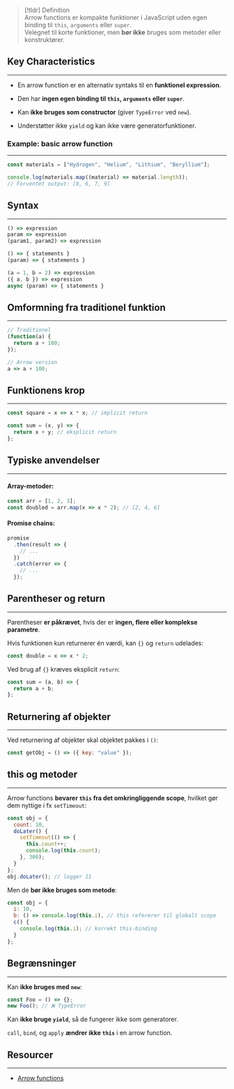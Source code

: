 > [!tldr] Definition  
> Arrow functions er kompakte funktioner i JavaScript uden egen binding til `this`, `arguments` eller `super`.  
> Velegnet til korte funktioner, men **bør ikke** bruges som metoder eller konstruktører.

## Key Characteristics

---
- En arrow function er en alternativ syntaks til en **funktionel expression**.
    
- Den har **ingen egen binding til `this`, `arguments` eller `super`**.
    
- Kan **ikke bruges som constructor** (giver `TypeError` ved `new`).
    
- Understøtter ikke `yield` og kan ikke være generatorfunktioner.
    

### Example: basic arrow function
---
```js
const materials = ["Hydrogen", "Helium", "Lithium", "Beryllium"];

console.log(materials.map((material) => material.length));
// Forventet output: [8, 6, 7, 9]
```

## Syntax
---
```js
() => expression
param => expression
(param1, param2) => expression

() => { statements }
(param) => { statements }

(a = 1, b = 2) => expression
({ a, b }) => expression
async (param) => { statements }
```

## Omformning fra traditionel funktion
---
```js
// Traditionel
(function(a) {
  return a + 100;
});

// Arrow version
a => a + 100;
```

## Funktionens krop
---
```js
const square = x => x * x; // implicit return

const sum = (x, y) => {
  return x + y; // eksplicit return
};
```

## Typiske anvendelser
---
#### Array-metoder:
```js
const arr = [1, 2, 3];
const doubled = arr.map(x => x * 2); // [2, 4, 6]
```

#### Promise chains:
```js
promise
  .then(result => {
    // ...
  })
  .catch(error => {
    // ...
  });
```

## Parentheser og return
---
Parentheser **er påkrævet**, hvis der er **ingen, flere eller komplekse parametre**.

Hvis funktionen kun returnerer én værdi, kan `{}` og `return` udelades:
```js
const double = x => x * 2;
```

Ved brug af `{}` kræves eksplicit `return`:
```js
const sum = (a, b) => {
  return a + b;
};
```

## Returnering af objekter
---
Ved returnering af objekter skal objektet pakkes i `()`:

```js
const getObj = () => ({ key: "value" });
```

## this og metoder
---
Arrow functions **bevarer `this` fra det omkringliggende scope**, hvilket gør dem nyttige i fx `setTimeout`:

```js
const obj = {
  count: 10,
  doLater() {
    setTimeout(() => {
      this.count++;
      console.log(this.count);
    }, 300);
  }
};
obj.doLater(); // logger 11
```

Men de **bør ikke bruges som metode**:
```js
const obj = {
  i: 10,
  b: () => console.log(this.i), // this refererer til globalt scope
  c() {
    console.log(this.i); // korrekt this-binding
  }
};
```

## Begrænsninger
---
Kan **ikke bruges med `new`**:

```js
const Foo = () => {};
new Foo(); // ❌ TypeError
```

Kan **ikke bruge `yield`**, så de fungerer ikke som generatorer.

`call`, `bind`, og `apply` **ændrer ikke `this`** i en arrow function.

## Resourcer
---
- [Arrow functions](https://developer.mozilla.org/en-US/docs/Web/JavaScript/Reference/Functions/Arrow_functions)
